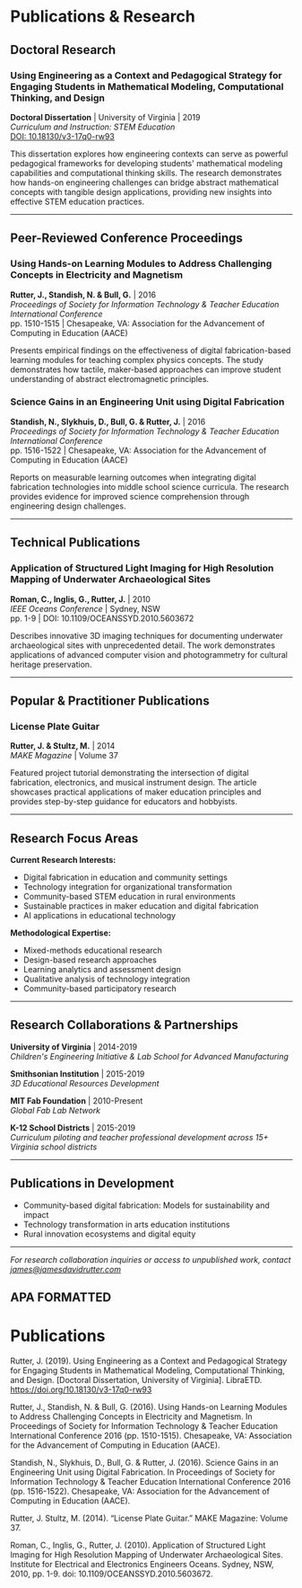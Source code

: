 # Publications & Research

## Doctoral Research

### Using Engineering as a Context and Pedagogical Strategy for Engaging Students in Mathematical Modeling, Computational Thinking, and Design
**Doctoral Dissertation** | University of Virginia | 2019  
*Curriculum and Instruction: STEM Education*  
[DOI: 10.18130/v3-17q0-rw93](https://doi.org/10.18130/v3-17q0-rw93)

This dissertation explores how engineering contexts can serve as powerful pedagogical frameworks for developing students' mathematical modeling capabilities and computational thinking skills. The research demonstrates how hands-on engineering challenges can bridge abstract mathematical concepts with tangible design applications, providing new insights into effective STEM education practices.

---

## Peer-Reviewed Conference Proceedings

### Using Hands-on Learning Modules to Address Challenging Concepts in Electricity and Magnetism
**Rutter, J., Standish, N. & Bull, G.** | 2016  
*Proceedings of Society for Information Technology & Teacher Education International Conference*  
pp. 1510-1515 | Chesapeake, VA: Association for the Advancement of Computing in Education (AACE)

Presents empirical findings on the effectiveness of digital fabrication-based learning modules for teaching complex physics concepts. The study demonstrates how tactile, maker-based approaches can improve student understanding of abstract electromagnetic principles.

### Science Gains in an Engineering Unit using Digital Fabrication
**Standish, N., Slykhuis, D., Bull, G. & Rutter, J.** | 2016  
*Proceedings of Society for Information Technology & Teacher Education International Conference*  
pp. 1516-1522 | Chesapeake, VA: Association for the Advancement of Computing in Education (AACE)

Reports on measurable learning outcomes when integrating digital fabrication technologies into middle school science curricula. The research provides evidence for improved science comprehension through engineering design challenges.

---

## Technical Publications

### Application of Structured Light Imaging for High Resolution Mapping of Underwater Archaeological Sites
**Roman, C., Inglis, G., Rutter, J.** | 2010  
*IEEE Oceans Conference* | Sydney, NSW  
pp. 1-9 | DOI: 10.1109/OCEANSSYD.2010.5603672

Describes innovative 3D imaging techniques for documenting underwater archaeological sites with unprecedented detail. The work demonstrates applications of advanced computer vision and photogrammetry for cultural heritage preservation.

---

## Popular & Practitioner Publications

### License Plate Guitar
**Rutter, J. & Stultz, M.** | 2014  
*MAKE Magazine* | Volume 37

Featured project tutorial demonstrating the intersection of digital fabrication, electronics, and musical instrument design. The article showcases practical applications of maker education principles and provides step-by-step guidance for educators and hobbyists.

---

## Research Focus Areas

**Current Research Interests:**
- Digital fabrication in education and community settings
- Technology integration for organizational transformation
- Community-based STEM education in rural environments
- Sustainable practices in maker education and digital fabrication
- AI applications in educational technology

**Methodological Expertise:**
- Mixed-methods educational research
- Design-based research approaches
- Learning analytics and assessment design
- Qualitative analysis of technology integration
- Community-based participatory research

---

## Research Collaborations & Partnerships

**University of Virginia** | 2014-2019  
*Children's Engineering Initiative & Lab School for Advanced Manufacturing*

**Smithsonian Institution** | 2015-2019  
*3D Educational Resources Development*

**MIT Fab Foundation** | 2010-Present  
*Global Fab Lab Network*

**K-12 School Districts** | 2015-2019  
*Curriculum piloting and teacher professional development across 15+ Virginia school districts*

---

## Publications in Development

- Community-based digital fabrication: Models for sustainability and impact
- Technology transformation in arts education institutions
- Rural innovation ecosystems and digital equity

---

*For research collaboration inquiries or access to unpublished work, contact [james@jamesdavidrutter.com](mailto:james@jamesdavidrutter.com)*


## APA FORMATTED 

# Publications
Rutter, J. (2019). Using Engineering as a Context and Pedagogical Strategy for Engaging Students in Mathematical Modeling, Computational Thinking, and Design. [Doctoral Dissertation, University of Virginia]. LibraETD. https://doi.org/10.18130/v3-17q0-rw93

Rutter, J., Standish, N. & Bull, G. (2016). Using Hands-on Learning Modules to Address Challenging Concepts in Electricity and Magnetism. In Proceedings of Society for Information Technology & Teacher Education International Conference 2016 (pp. 1510-1515). Chesapeake, VA: Association for the Advancement of Computing in Education (AACE).

Standish, N., Slykhuis, D., Bull, G. & Rutter, J. (2016). Science Gains in an Engineering Unit using Digital  Fabrication. In Proceedings of Society for Information Technology & Teacher Education International Conference 2016 (pp. 1516-1522). Chesapeake, VA: Association for the Advancement of Computing in Education (AACE).

Rutter, J. Stultz, M. (2014). “License Plate Guitar.” MAKE Magazine: Volume 37.

Roman, C., Inglis, G., Rutter, J. (2010). Application of Structured Light Imaging for High Resolution Mapping of Underwater Archaeological Sites. Institute for Electrical and Electronics Engineers Oceans. Sydney, NSW, 2010, pp. 1-9. doi: 10.1109/OCEANSSYD.2010.5603672.